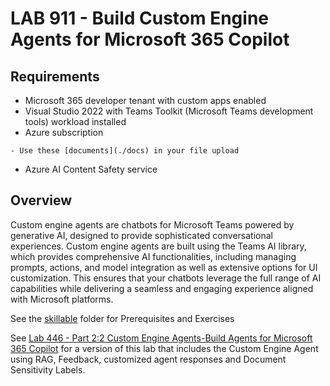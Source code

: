 # LAB 911 - Build Custom Engine Agents for Microsoft 365 Copilot

## Requirements

- Microsoft 365 developer tenant with custom apps enabled
- Visual Studio 2022 with Teams Toolkit (Microsoft Teams development tools) workload installed
- Azure subscription
<!-- - Open AzureAI service with a deployed base model [configured with File Upload data source](https://learn.microsoft.com/azure/ai-services/openai/use-your-data-quickstart?tabs=command-line%2Cjavascript-keyless%2Ctypescript-keyless%2Cpython-new&pivots=programming-language-studio) (On Your Data). Use 'documents' as the name of your index. -->
    - Use these [documents](./docs) in your file upload
- Azure AI Content Safety service

## Overview

Custom engine agents are chatbots for Microsoft Teams powered by generative AI, designed to provide sophisticated conversational experiences. Custom engine agents are built using the Teams AI library, which provides comprehensive AI functionalities, including managing prompts, actions, and model integration as well as extensive options for UI customization. This ensures that your chatbots leverage the full range of AI capabilities while delivering a seamless and engaging experience aligned with Microsoft platforms.

See the  [skillable](.\skillable) folder for Prerequisites and Exercises

See [Lab 446 - Part 2:2 Custom Engine Agents-Build Agents for Microsoft 365 Copilot](https://github.com/microsoft/ignite24-lab-446) for a version of this lab that includes the Custom Engine Agent using RAG, Feedback, customized agent responses and Document Sensitivity Labels.